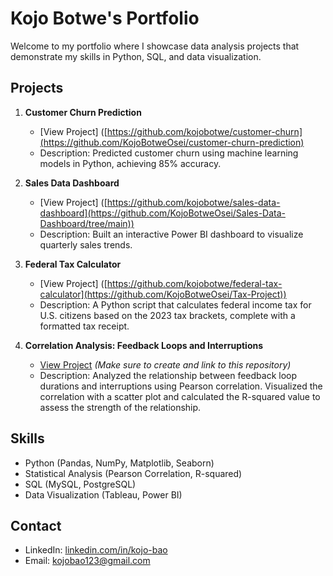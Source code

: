 # Kojo Botwe's Portfolio

Welcome to my portfolio where I showcase data analysis projects that demonstrate my skills in Python, SQL, and data visualization.

## Projects

1. **Customer Churn Prediction**
   - [View Project] ([https://github.com/kojobotwe/customer-churn](https://github.com/KojoBotweOsei/customer-churn-prediction)
   - Description: Predicted customer churn using machine learning models in Python, achieving 85% accuracy.

2. **Sales Data Dashboard**
   - [View Project] ([https://github.com/kojobotwe/sales-data-dashboard](https://github.com/KojoBotweOsei/Sales-Data-Dashboard/tree/main))
   - Description: Built an interactive Power BI dashboard to visualize quarterly sales trends.

3. **Federal Tax Calculator**
   - [View Project] ([https://github.com/kojobotwe/federal-tax-calculator](https://github.com/KojoBotweOsei/Tax-Project))
   - Description: A Python script that calculates federal income tax for U.S. citizens based on the 2023 tax brackets, complete with a formatted tax receipt.

4. **Correlation Analysis: Feedback Loops and Interruptions**
   - [View Project](https://github.com/kojobotwe/feedback-loops-analysis)  *(Make sure to create and link to this repository)*
   - Description: Analyzed the relationship between feedback loop durations and interruptions using Pearson correlation. Visualized the correlation with a scatter plot and calculated the R-squared value to assess the strength of the relationship.

## Skills
- Python (Pandas, NumPy, Matplotlib, Seaborn)
- Statistical Analysis (Pearson Correlation, R-squared)
- SQL (MySQL, PostgreSQL)
- Data Visualization (Tableau, Power BI)

## Contact
- LinkedIn: [linkedin.com/in/kojo-bao](https://linkedin.com/in/kojo-bao)
- Email: kojobao123@gmail.com

